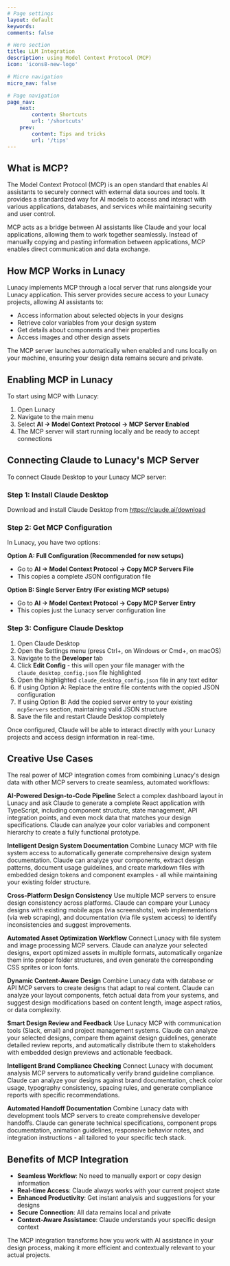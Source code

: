 ```yaml
---
# Page settings
layout: default
keywords:
comments: false

# Hero section
title: LLM Integration
description: using Model Context Protocol (MCP)
icon: 'icons8-new-logo'

# Micro navigation
micro_nav: false

# Page navigation
page_nav:
    next:
        content: Shortcuts
        url: '/shortcuts'
    prev:
        content: Tips and tricks
        url: '/tips'
---
```


## What is MCP?

The Model Context Protocol (MCP) is an open standard that enables AI assistants to securely connect with external data sources and tools. It provides a standardized way for AI models to access and interact with various applications, databases, and services while maintaining security and user control.

MCP acts as a bridge between AI assistants like Claude and your local applications, allowing them to work together seamlessly. Instead of manually copying and pasting information between applications, MCP enables direct communication and data exchange.

## How MCP Works in Lunacy

Lunacy implements MCP through a local server that runs alongside your Lunacy application. This server provides secure access to your Lunacy projects, allowing AI assistants to:

* Access information about selected objects in your designs
* Retrieve color variables from your design system
* Get details about components and their properties
* Access images and other design assets

The MCP server launches automatically when enabled and runs locally on your machine, ensuring your design data remains secure and private.

## Enabling MCP in Lunacy

To start using MCP with Lunacy:


1. Open Lunacy
2. Navigate to the main menu
3. Select **AI → Model Context Protocol → MCP Server Enabled**
4. The MCP server will start running locally and be ready to accept connections

## Connecting Claude to Lunacy's MCP Server

To connect Claude Desktop to your Lunacy MCP server:

### Step 1: Install Claude Desktop

Download and install Claude Desktop from <https://claude.ai/download>

### Step 2: Get MCP Configuration

In Lunacy, you have two options:

**Option A: Full Configuration (Recommended for new setups)**

* Go to **AI → Model Context Protocol → Copy MCP Servers File**
* This copies a complete JSON configuration file

**Option B: Single Server Entry (For existing MCP setups)**

* Go to **AI → Model Context Protocol → Copy MCP Server Entry**
* This copies just the Lunacy server configuration line

### Step 3: Configure Claude Desktop


1. Open Claude Desktop
2. Open the Settings menu (press Ctrl+, on Windows or Cmd+, on macOS)
3. Navigate to the **Developer** tab
4. Click **Edit Config** - this will open your file manager with the `claude_desktop_config.json` file highlighted
5. Open the highlighted `claude_desktop_config.json` file in any text editor
6. If using Option A: Replace the entire file contents with the copied JSON configuration
7. If using Option B: Add the copied server entry to your existing `mcpServers` section, maintaining valid JSON structure
8. Save the file and restart Claude Desktop completely

Once configured, Claude will be able to interact directly with your Lunacy projects and access design information in real-time.

## Creative Use Cases

The real power of MCP integration comes from combining Lunacy's design data with other MCP servers to create seamless, automated workflows:

**AI-Powered Design-to-Code Pipeline** Select a complex dashboard layout in Lunacy and ask Claude to generate a complete React application with TypeScript, including component structure, state management, API integration points, and even mock data that matches your design specifications. Claude can analyze your color variables and component hierarchy to create a fully functional prototype.

**Intelligent Design System Documentation** Combine Lunacy MCP with file system access to automatically generate comprehensive design system documentation. Claude can analyze your components, extract design patterns, document usage guidelines, and create markdown files with embedded design tokens and component examples - all while maintaining your existing folder structure.

**Cross-Platform Design Consistency** Use multiple MCP servers to ensure design consistency across platforms. Claude can compare your Lunacy designs with existing mobile apps (via screenshots), web implementations (via web scraping), and documentation (via file system access) to identify inconsistencies and suggest improvements.

**Automated Asset Optimization Workflow** Connect Lunacy with file system and image processing MCP servers. Claude can analyze your selected designs, export optimized assets in multiple formats, automatically organize them into proper folder structures, and even generate the corresponding CSS sprites or icon fonts.

**Dynamic Content-Aware Design** Combine Lunacy data with database or API MCP servers to create designs that adapt to real content. Claude can analyze your layout components, fetch actual data from your systems, and suggest design modifications based on content length, image aspect ratios, or data complexity.

**Smart Design Review and Feedback** Use Lunacy MCP with communication tools (Slack, email) and project management systems. Claude can analyze your selected designs, compare them against design guidelines, generate detailed review reports, and automatically distribute them to stakeholders with embedded design previews and actionable feedback.

**Intelligent Brand Compliance Checking** Connect Lunacy with document analysis MCP servers to automatically verify brand guideline compliance. Claude can analyze your designs against brand documentation, check color usage, typography consistency, spacing rules, and generate compliance reports with specific recommendations.

**Automated Handoff Documentation** Combine Lunacy data with development tools MCP servers to create comprehensive developer handoffs. Claude can generate technical specifications, component props documentation, animation guidelines, responsive behavior notes, and integration instructions - all tailored to your specific tech stack.

## Benefits of MCP Integration

* **Seamless Workflow**: No need to manually export or copy design information
* **Real-time Access**: Claude always works with your current project state
* **Enhanced Productivity**: Get instant analysis and suggestions for your designs
* **Secure Connection**: All data remains local and private
* **Context-Aware Assistance**: Claude understands your specific design context

The MCP integration transforms how you work with AI assistance in your design process, making it more efficient and contextually relevant to your actual projects.